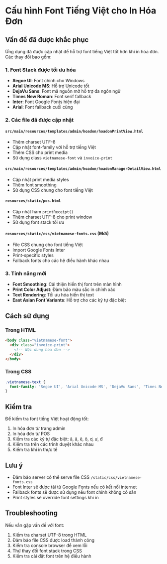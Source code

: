 # Cấu hình Font Tiếng Việt cho In Hóa Đơn

## Vấn đề đã được khắc phục

Ứng dụng đã được cập nhật để hỗ trợ font tiếng Việt tốt hơn khi in hóa đơn. Các thay đổi bao gồm:

### 1. Font Stack được tối ưu hóa
- **Segoe UI**: Font chính cho Windows
- **Arial Unicode MS**: Hỗ trợ Unicode tốt
- **DejaVu Sans**: Font mã nguồn mở hỗ trợ đa ngôn ngữ
- **Times New Roman**: Font serif fallback
- **Inter**: Font Google Fonts hiện đại
- **Arial**: Font fallback cuối cùng

### 2. Các file đã được cập nhật

#### `src/main/resources/templates/admin/hoadon/hoadonPrintView.html`
- Thêm charset UTF-8
- Cập nhật font-family với hỗ trợ tiếng Việt
- Thêm CSS cho print media
- Sử dụng class `vietnamese-font` và `invoice-print`

#### `src/main/resources/templates/admin/hoadon/hoadonManagerDetailView.html`
- Cập nhật print media styles
- Thêm font smoothing
- Sử dụng CSS chung cho font tiếng Việt

#### `resources/static/pos.html`
- Cập nhật hàm `printReceipt()`
- Thêm charset UTF-8 cho print window
- Sử dụng font stack tối ưu

#### `resources/static/css/vietnamese-fonts.css` (Mới)
- File CSS chung cho font tiếng Việt
- Import Google Fonts Inter
- Print-specific styles
- Fallback fonts cho các hệ điều hành khác nhau

### 3. Tính năng mới

- **Font Smoothing**: Cải thiện hiển thị font trên màn hình
- **Print Color Adjust**: Đảm bảo màu sắc in chính xác
- **Text Rendering**: Tối ưu hóa hiển thị text
- **East Asian Font Variants**: Hỗ trợ cho các ký tự đặc biệt

## Cách sử dụng

### Trong HTML
```html
<body class="vietnamese-font">
  <div class="invoice-print">
    <!-- Nội dung hóa đơn -->
  </div>
</body>
```

### Trong CSS
```css
.vietnamese-text {
  font-family: 'Segoe UI', 'Arial Unicode MS', 'DejaVu Sans', 'Times New Roman', 'Inter', Arial, sans-serif;
}
```

## Kiểm tra

Để kiểm tra font tiếng Việt hoạt động tốt:

1. In hóa đơn từ trang admin
2. In hóa đơn từ POS
3. Kiểm tra các ký tự đặc biệt: ă, â, ê, ô, ơ, ư, đ
4. Kiểm tra trên các trình duyệt khác nhau
5. Kiểm tra khi in thực tế

## Lưu ý

- Đảm bảo server có thể serve file CSS `/static/css/vietnamese-fonts.css`
- Font Inter sẽ được tải từ Google Fonts nếu có kết nối internet
- Fallback fonts sẽ được sử dụng nếu font chính không có sẵn
- Print styles sẽ override font settings khi in

## Troubleshooting

Nếu vẫn gặp vấn đề với font:

1. Kiểm tra charset UTF-8 trong HTML
2. Đảm bảo file CSS được load thành công
3. Kiểm tra console browser để xem lỗi
4. Thử thay đổi font stack trong CSS
5. Kiểm tra cài đặt font trên hệ điều hành 